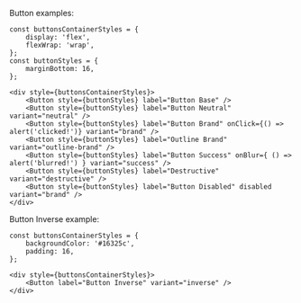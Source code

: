 Button examples:

    const buttonsContainerStyles = {
        display: 'flex',
        flexWrap: 'wrap',
    };
    const buttonStyles = {
        marginBottom: 16,
    };

    <div style={buttonsContainerStyles}>
        <Button style={buttonStyles} label="Button Base" />
        <Button style={buttonStyles} label="Button Neutral" variant="neutral" />
        <Button style={buttonStyles} label="Button Brand" onClick={() => alert('clicked!')} variant="brand" />
        <Button style={buttonStyles} label="Outline Brand" variant="outline-brand" />
        <Button style={buttonStyles} label="Button Success" onBlur={ () => alert('blurred!') } variant="success" />
        <Button style={buttonStyles} label="Destructive" variant="destructive" />
        <Button style={buttonStyles} label="Button Disabled" disabled variant="brand" />
    </div>

Button Inverse example:

    const buttonsContainerStyles = {
        backgroundColor: '#16325c',
        padding: 16,
    };

    <div style={buttonsContainerStyles}>
        <Button label="Button Inverse" variant="inverse" />
    </div>
